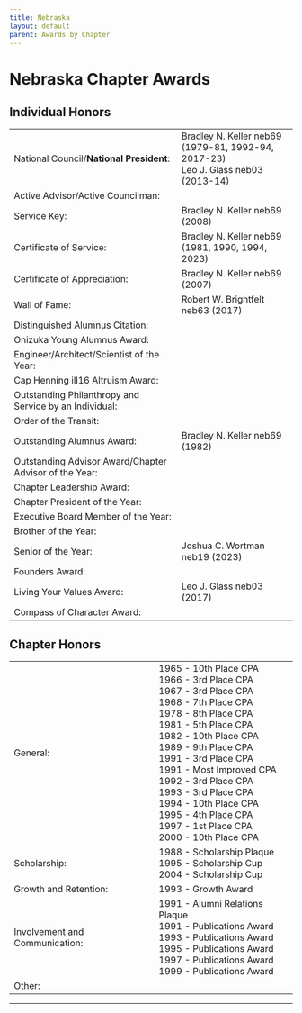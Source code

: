 ```yaml
---
title: Nebraska
layout: default
parent: Awards by Chapter
---
```


<link rel="stylesheet" href="{{ '/assets/css/by_chapter.css' | relative_url }}">

# Nebraska Chapter Awards

## Individual Honors

<table>
<tbody>

<tr>
<td>National Council/<b>National President</b>:</td>
<td>Bradley N. Keller neb69 (1979-81, 1992-94, 2017-23)
<br>Leo J. Glass neb03 (2013-14)
</td></tr>

<tr>
<td>Active Advisor/Active Councilman:</td>
<td>
</td></tr>

<tr>
<td>Service Key:</td>
<td>Bradley N. Keller neb69 (2008)
</td></tr>

<tr>
<td>Certificate of Service:</td>
<td>Bradley N. Keller neb69 (1981, 1990, 1994, 2023)
</td></tr>

<tr>
<td>Certificate of Appreciation:</td>
<td>Bradley N. Keller neb69 (2007)
</td></tr>

<tr>
<td>Wall of Fame:</td>
<td>Robert W. Brightfelt neb63 (2017)
</td></tr>

<tr>
<td>Distinguished Alumnus Citation:</td>
<td>
</td></tr>

<tr>
<td>Onizuka Young Alumnus Award:</td>
<td>
</td></tr>

<tr>
<td>Engineer/Architect/Scientist of the Year:</td>
<td>
</td></tr>

<tr>
<td>Cap Henning ill16 Altruism Award:</td>
<td>
</td></tr>

<tr>
<td>Outstanding Philanthropy and Service by an Individual:</td>
<td>
</td></tr>

<tr>
<td>Order of the Transit:</td>
<td>
</td></tr>

<tr>
<td>Outstanding Alumnus Award:</td>
<td>Bradley N. Keller neb69 (1982)
</td></tr>

<tr>
<td>Outstanding Advisor Award/Chapter Advisor of the Year:</td>
<td>
</td></tr>

<tr>
<td>Chapter Leadership Award:</td>
<td>
</td></tr>

<tr>
<td>Chapter President of the Year:</td>
<td>
</td></tr>

<tr>
<td>Executive Board Member of the Year:</td>
<td>
</td></tr>

<tr>
<td>Brother of the Year:</td>
<td>
</td></tr>

<tr>
<td>Senior of the Year:</td>
<td>Joshua C. Wortman neb19 (2023)
</td></tr>

<tr>
<td>Founders Award:</td>
<td>
</td></tr>

<tr>
<td>Living Your Values Award:</td>
<td>Leo J. Glass neb03 (2017)
</td></tr>

<tr>
<td>Compass of Character Award:</td>
<td>
</td></tr>

</tbody>
</table>

## Chapter Honors

<table>
<tbody>

<tr>
<td>General:</td>
<td>1965 - 10th Place CPA
<br>1966 - 3rd Place CPA
<br>1967 - 3rd Place CPA
<br>1968 - 7th Place CPA
<br>1978 - 8th Place CPA
<br>1981 - 5th Place CPA
<br>1982 - 10th Place CPA
<br>1989 - 9th Place CPA
<br>1991 - 3rd Place CPA
<br>1991 - Most Improved CPA
<br>1992 - 3rd Place CPA
<br>1993 - 3rd Place CPA
<br>1994 - 10th Place CPA
<br>1995 - 4th Place CPA
<br>1997 - 1st Place CPA
<br>2000 - 10th Place CPA
</td></tr>

<tr>
<td>Scholarship:</td>
<td>1988 - Scholarship Plaque
<br>1995 - Scholarship Cup
<br>2004 - Scholarship Cup
</td></tr>

<tr>
<td>Growth and Retention:</td>
<td>1993 - Growth Award
</td></tr>

<tr>
<td>Involvement and Communication:</td>
<td>1991 - Alumni Relations Plaque
<br>1991 - Publications Award
<br>1993 - Publications Award
<br>1995 - Publications Award
<br>1997 - Publications Award
<br>1999 - Publications Award
</td></tr>

<tr>
<td>Other:</td>
<td>
</td></tr>

</tbody>
</table>

---
